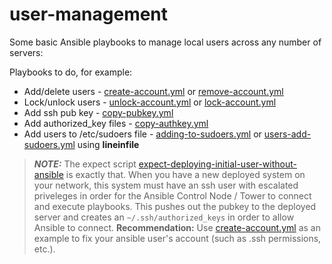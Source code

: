 # user-management

Some basic Ansible playbooks to manage local users across any number of servers:

Playbooks to do, for example:

- Add/delete users - [create-account.yml](create-account.yml) or [remove-account.yml](remove-account.yml)
- Lock/unlock users - [unlock-account.yml](unlock-account.yml) or [lock-account.yml](lock-account.yml)
- Add ssh pub key - [copy-pubkey.yml](copy-pubkey.yml)
- Add authorized_key files - [copy-authkey.yml](copy-authkey.yml)
- Add users to /etc/sudoers file - [adding-to-sudoers.yml](adding-to-sudoers.yml) or [users-add-sudoers.yml](users-add-sudoers.yml) using **lineinfile**

> **_NOTE:_**  The expect script [expect-deploying-initial-user-without-ansible](expect-deploying-initial-user-without-ansible) is exactly that. When you have a new deployed system on your network, this system must have an ssh user with escalated priveleges in order for the Ansible Control Node / Tower to connect and execute playbooks. This pushes out the pubkey to the deployed server and creates an `~/.ssh/authorized_keys` in order to allow Ansible to connect. **Recommendation:** Use [create-account.yml](create-account.yml) as an example to fix your ansible user's account (such as .ssh permissions, etc.).
